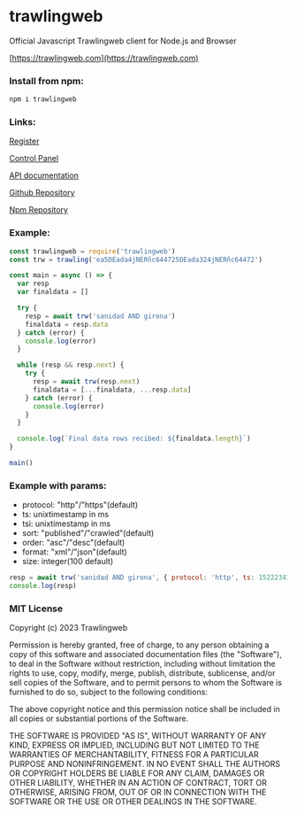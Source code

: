 # trawlingweb

Official Javascript Trawlingweb client for Node.js and Browser

[https://trawlingweb.com](https://trawlingweb.com)

### Install from npm:

```sh
npm i trawlingweb
```

### Links:

[Register](https://dashboard.trawlingweb.com/register)

[Control Panel](https://dashboard.trawlingweb.com/)

[API documentation](https://trawlingweb.com/dashboard/documentation)

[Github Repository](https://github.com/trawlingweb)

[Npm Repository](https://www.npmjs.com/package/trawlingweb)

### Example:

```js
const trawlingweb = require('trawlingweb')
const trw = trawling('ea5DEada4jNERñc644725DEada324jNERñc64472')

const main = async () => {
  var resp
  var finaldata = []

  try {
    resp = await trw('sanidad AND girona')
    finaldata = resp.data
  } catch (error) {
    console.log(error)
  }

  while (resp && resp.next) {
    try {
      resp = await trw(resp.next)
      finaldata = [...finaldata, ...resp.data]
    } catch (error) {
      console.log(error)
    }
  }

  console.log(`Final data rows recibed: ${finaldata.length}`)
}

main()
```

### Example with params:

- protocol: "http"/"https"(default)
- ts: unixtimestamp in ms
- tsi: unixtimestamp in ms
- sort: "published"/"crawled"(default)
- order: "asc"/"desc"(default)
- format: "xml"/"json"(default)
- size: integer(100 default)

```js
resp = await trw('sanidad AND girona', { protocol: 'http', ts: 1522234179571, format: 'xml' })
console.log(resp)
```

### MIT License

Copyright (c) 2023 Trawlingweb

Permission is hereby granted, free of charge, to any person obtaining a copy
of this software and associated documentation files (the "Software"), to deal
in the Software without restriction, including without limitation the rights
to use, copy, modify, merge, publish, distribute, sublicense, and/or sell
copies of the Software, and to permit persons to whom the Software is
furnished to do so, subject to the following conditions:

The above copyright notice and this permission notice shall be included in all
copies or substantial portions of the Software.

THE SOFTWARE IS PROVIDED "AS IS", WITHOUT WARRANTY OF ANY KIND, EXPRESS OR
IMPLIED, INCLUDING BUT NOT LIMITED TO THE WARRANTIES OF MERCHANTABILITY,
FITNESS FOR A PARTICULAR PURPOSE AND NONINFRINGEMENT. IN NO EVENT SHALL THE
AUTHORS OR COPYRIGHT HOLDERS BE LIABLE FOR ANY CLAIM, DAMAGES OR OTHER
LIABILITY, WHETHER IN AN ACTION OF CONTRACT, TORT OR OTHERWISE, ARISING FROM,
OUT OF OR IN CONNECTION WITH THE SOFTWARE OR THE USE OR OTHER DEALINGS IN THE
SOFTWARE.
